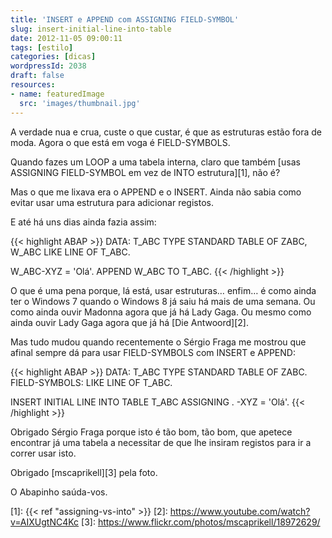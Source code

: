 ```yaml
---
title: 'INSERT e APPEND com ASSIGNING FIELD-SYMBOL'
slug: insert-initial-line-into-table
date: 2012-11-05 09:00:11
tags: [estilo]
categories: [dicas]
wordpressId: 2038
draft: false
resources:
- name: featuredImage
  src: 'images/thumbnail.jpg'
---
```

A verdade nua e crua, custe o que custar, é que as estruturas estão fora de moda. Agora o que está em voga é FIELD-SYMBOLS.

Quando fazes um LOOP a uma tabela interna, claro que também [usas ASSIGNING FIELD-SYMBOL em vez de INTO estrutura][1], não é?

Mas o que me lixava era o APPEND e o INSERT. Ainda não sabia como evitar usar uma estrutura para adicionar registos.

<!--more-->

E até há uns dias ainda fazia assim:


{{< highlight ABAP >}}
DATA: T_ABC TYPE STANDARD TABLE OF ZABC,
      W_ABC LIKE LINE OF T_ABC.

W_ABC-XYZ = 'Olá'.
APPEND W_ABC TO T_ABC.
{{< /highlight >}}

O que é uma pena porque, lá está, usar estruturas… enfim… é como ainda ter o Windows 7 quando o Windows 8 já saiu há mais de uma semana. Ou como ainda ouvir Madonna agora que já há Lady Gaga. Ou mesmo como ainda ouvir Lady Gaga agora que já há [Die Antwoord][2].

Mas tudo mudou quando recentemente o Sérgio Fraga me mostrou que afinal sempre dá para usar FIELD-SYMBOLS com INSERT e APPEND:


{{< highlight ABAP >}}
DATA: T_ABC TYPE STANDARD TABLE OF ZABC.
FIELD-SYMBOLS: <ABC> LIKE LINE OF T_ABC.

INSERT INITIAL LINE INTO TABLE T_ABC ASSIGNING <ABC>.
<ABC>-XYZ = 'Olá'.
{{< /highlight >}}

Obrigado Sérgio Fraga porque isto é tão bom, tão bom, que apetece encontrar já uma tabela a necessitar de que lhe insiram registos para ir a correr usar isto.

Obrigado [mscaprikell][3] pela foto.

O Abapinho saúda-vos.

   [1]: {{< ref "assigning-vs-into" >}}
   [2]: https://www.youtube.com/watch?v=AIXUgtNC4Kc
   [3]: https://www.flickr.com/photos/mscaprikell/18972629/
